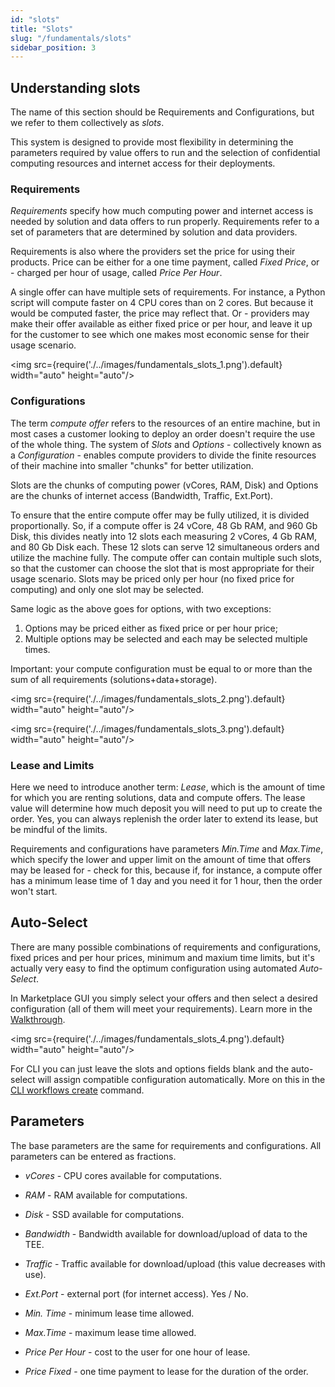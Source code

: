 ```yaml
---
id: "slots"
title: "Slots"
slug: "/fundamentals/slots"
sidebar_position: 3
---
```


## Understanding slots

The name of this section should be Requirements and Configurations, but we refer to them collectively as *slots*.

This system is designed to provide most flexibility in determining the parameters required by value offers to run and the selection of confidential computing resources and internet access for their deployments.

### Requirements

*Requirements* specify how much computing power and internet access is needed by solution and data offers to run properly. Requirements refer to a set of parameters that are determined by solution and data providers.

Requirements is also where the providers set the price for using their products. Price can be either for a one time payment, called *Fixed Price*, or - charged per hour of usage, called *Price Per Hour*. 

A single offer can have multiple sets of requirements. For instance, a Python script will compute faster on 4 CPU cores than on 2 cores. But because it would be computed faster, the price may reflect that. Or - providers may make their offer available as either fixed price or per hour, and leave it up for the customer to see which one makes most economic sense for their usage scenario. 

<img src={require('./../images/fundamentals_slots_1.png').default} width="auto" height="auto"/>

### Configurations 

The term *compute offer* refers to the resources of an entire machine, but in most cases a customer looking to deploy an order doesn't require the use of the whole thing. The system of *Slots* and *Options* - collectively known as a *Configuration* - enables compute providers to divide the finite resources of their machine into smaller "chunks" for better utilization.

Slots are the chunks of computing power (vCores, RAM, Disk) and Options are the chunks of internet access (Bandwidth, Traffic, Ext.Port). 

To ensure that the entire compute offer may be fully utilized, it is divided proportionally. So, if a compute offer is 24 vCore, 48 Gb RAM, and 960 Gb Disk, this divides neatly into 12 slots each measuring 2 vCores, 4 Gb RAM, and 80 Gb Disk each. These 12 slots can serve 12 simultaneous orders and utilize the machine fully. The compute offer can contain multiple such slots, so that the customer can choose the slot that is most appropriate for their usage scenario. Slots may be priced only per hour (no fixed price for computing) and only one slot may be selected.

Same logic as the above goes for options, with two exceptions: 
1. Options may be priced either as fixed price or per hour price;
2. Multiple options may be selected and each may be selected multiple times. 

Important: your compute configuration must be equal to or more than the sum of all requirements (solutions+data+storage). 

<img src={require('./../images/fundamentals_slots_2.png').default} width="auto" height="auto"/>

<img src={require('./../images/fundamentals_slots_3.png').default} width="auto" height="auto"/>

### Lease and Limits

Here we need to introduce another term: *Lease*, which is the amount of time for which you are renting solutions, data and compute offers. The lease value will determine how much deposit you will need to put up to create the order. Yes, you can always replenish the order later to extend its lease, but be mindful of the limits.

Requirements and configurations have parameters *Min.Time* and *Max.Time*, which specify the lower and upper limit on the amount of time that offers may be leased for - check for this, because if, for instance, a compute offer has a minimum lease time of 1 day and you need it for 1 hour, then the order won't start. 

## Auto-Select

There are many possible combinations of requirements and configurations, fixed prices and per hour prices, minimum and maxium time limits, but it's actually very easy to find the optimum configuration using automated *Auto-Select*.

In Marketplace GUI you simply select your offers and then select a desired configuration (all of them will meet your requirements). Learn more in the [Walkthrough](/developers/marketplace/walkthrough).

<img src={require('./../images/fundamentals_slots_4.png').default} width="auto" height="auto"/>

For CLI you can just leave the slots and options fields blank and the auto-select will assign compatible configuration automatically. More on this in the [CLI workflows create](/developers/cli_commands/workflows/create) command.

## Parameters

The base parameters are the same for requirements and configurations. All parameters can be entered as fractions.

* *vCores* - CPU cores available for computations.

* *RAM* - RAM available for computations.

* *Disk* - SSD available for computations. 

* *Bandwidth* - Bandwidth available for download/upload of data to the TEE.

* *Traffic* - Traffic available for download/upload (this value decreases with use).

* *Ext.Port* - external port (for internet access). Yes / No.

* *Min. Time* - minimum lease time allowed.

* *Max.Time* - maximum lease time allowed.

* *Price Per Hour* - cost to the user for one hour of lease.

* *Price Fixed* - one time payment to lease for the duration of the order.




